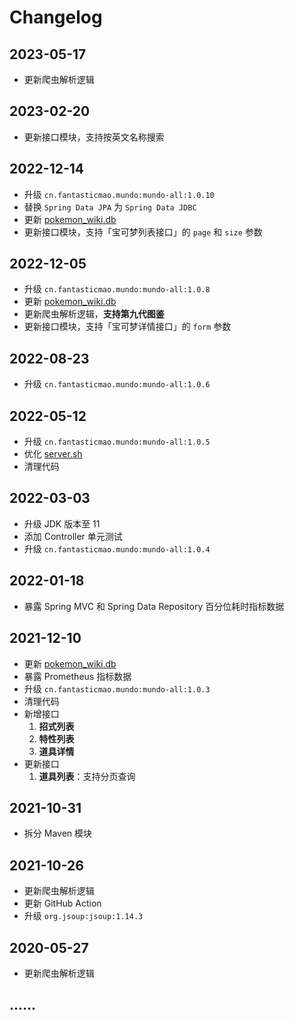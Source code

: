 # Changelog

## 2023-05-17

- 更新爬虫解析逻辑

## 2023-02-20

- 更新接口模块，支持按英文名称搜索

## 2022-12-14

- 升级 `cn.fantasticmao.mundo:mundo-all:1.0.10`
- 替换 `Spring Data JPA` 为 `Spring Data JDBC`
- 更新 [pokemon_wiki.db](https://github.com/fantasticmao/pokemon-wiki/blob/master/pokemon_wiki.db)
- 更新接口模块，支持「宝可梦列表接口」的 `page` 和 `size` 参数

## 2022-12-05

- 升级 `cn.fantasticmao.mundo:mundo-all:1.0.8`
- 更新 [pokemon_wiki.db](https://github.com/fantasticmao/pokemon-wiki/blob/master/pokemon_wiki.db)
- 更新爬虫解析逻辑，**支持第九代图鉴**
- 更新接口模块，支持「宝可梦详情接口」的 `form` 参数

## 2022-08-23

- 升级 `cn.fantasticmao.mundo:mundo-all:1.0.6`

## 2022-05-12

- 升级 `cn.fantasticmao.mundo:mundo-all:1.0.5`
- 优化 [server.sh](bin/server.sh)
- 清理代码

## 2022-03-03

- 升级 JDK 版本至 11
- 添加 Controller 单元测试
- 升级 `cn.fantasticmao.mundo:mundo-all:1.0.4`

## 2022-01-18

- 暴露 Spring MVC 和 Spring Data Repository 百分位耗时指标数据

## 2021-12-10

- 更新 [pokemon_wiki.db](https://github.com/fantasticmao/pokemon-wiki/blob/master/pokemon_wiki.db)
- 暴露 Prometheus 指标数据
- 升级 `cn.fantasticmao.mundo:mundo-all:1.0.3`
- 清理代码
- 新增接口
  1. **招式列表**
  2. **特性列表**
  3. **道具详情**
- 更新接口
  1. **道具列表**：支持分页查询

## 2021-10-31

- 拆分 Maven 模块

## 2021-10-26

- 更新爬虫解析逻辑
- 更新 GitHub Action
- 升级 `org.jsoup:jsoup:1.14.3`

## 2020-05-27

- 更新爬虫解析逻辑

## ......

